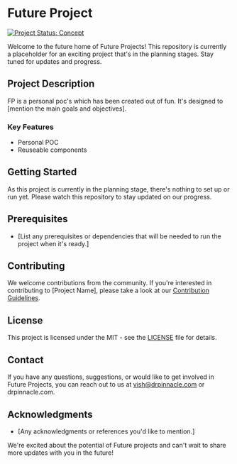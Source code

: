 # Future Project

[![Project Status: Concept](https://img.shields.io/badge/Project%20Status-Concept-orange)](https://img.shields.io/badge/Project%20Status-Concept-orange)

Welcome to the future home of Future Projects! This repository is currently a placeholder for an exciting project that's in the planning stages. Stay tuned for updates and progress.

## Project Description

FP is a personal poc's which has been created out of fun. It's designed to [mention the main goals and objectives]. 

### Key Features

- Personal POC 
- Reuseable components

## Getting Started

As this project is currently in the planning stage, there's nothing to set up or run yet. Please watch this repository to stay updated on our progress.

## Prerequisites

- [List any prerequisites or dependencies that will be needed to run the project when it's ready.]

## Contributing

We welcome contributions from the community. If you're interested in contributing to [Project Name], please take a look at our [Contribution Guidelines](CONTRIBUTING.md).

## License

This project is licensed under the MIT - see the [LICENSE](LICENSE) file for details.

## Contact

If you have any questions, suggestions, or would like to get involved in Future Projects, you can reach out to us at vish@drpinnacle.com or drpinnacle.com.

## Acknowledgments

- [Any acknowledgments or references you'd like to mention.]

We're excited about the potential of Future projects and can't wait to share more updates with you in the future!
